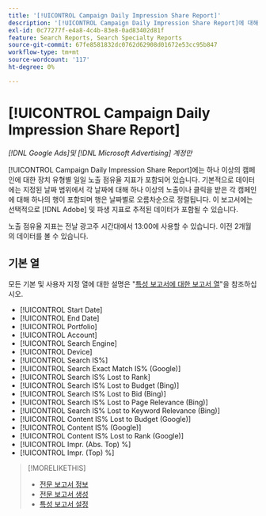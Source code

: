 ```yaml
---
title: '[!UICONTROL Campaign Daily Impression Share Report]'
description: '[!UICONTROL Campaign Daily Impression Share Report]에 대해 알아봅니다.'
exl-id: 0c77277f-e4a8-4c4b-83e8-0ad83402d81f
feature: Search Reports, Search Specialty Reports
source-git-commit: 67fe8581832dc0762d62908d01672e53cc95b847
workflow-type: tm+mt
source-wordcount: '117'
ht-degree: 0%

---
```


# [!UICONTROL Campaign Daily Impression Share Report]

*[!DNL Google Ads]및 [!DNL Microsoft Advertising] 계정만*

[!UICONTROL Campaign Daily Impression Share Report]에는 하나 이상의 캠페인에 대한 장치 유형별 일일 노출 점유율 지표가 포함되어 있습니다. 기본적으로 데이터에는 지정된 날짜 범위에서 각 날짜에 대해 하나 이상의 노출이나 클릭을 받은 각 캠페인에 대해 하나의 행이 포함되며 행은 날짜별로 오름차순으로 정렬됩니다. 이 보고서에는 선택적으로 [!DNL Adobe] 및 파생 지표로 추적된 데이터가 포함될 수 있습니다.

노출 점유율 지표는 전날 광고주 시간대에서 13:00에 사용할 수 있습니다. 이전 2개월의 데이터를 볼 수 있습니다.

## 기본 열

모든 기본 및 사용자 지정 열에 대한 설명은 &quot;[특성 보고서에 대한 보고서 열](specialty-report-columns.md)&quot;을 참조하십시오.

* [!UICONTROL Start Date]
* [!UICONTROL End Date]
* [!UICONTROL Portfolio]
* [!UICONTROL Account]
* [!UICONTROL Search Engine]
* [!UICONTROL Device]
* [!UICONTROL Search IS%]
* [!UICONTROL Search Exact Match IS% (Google)]
* [!UICONTROL Search IS% Lost to Rank]
* [!UICONTROL Search IS% Lost to Budget (Bing)]
* [!UICONTROL Search IS% Lost to Bid (Bing)]
* [!UICONTROL Search IS% Lost to Page Relevance (Bing)]
* [!UICONTROL Search IS% Lost to Keyword Relevance (Bing)]
* [!UICONTROL Content IS% Lost to Budget (Google)]
* [!UICONTROL Content IS% (Google)]
* [!UICONTROL Content IS% Lost to Rank (Google)]
* [!UICONTROL Impr. (Abs. Top) %]
* [!UICONTROL Impr. (Top) %]

>[!MORELIKETHIS]
>
>* [전문 보고서 정보](specialty-report-about.md)
>* [전문 보고서 생성](specialty-report-generate.md)
>* [특성 보고서 설정](specialty-report-settings.md)

